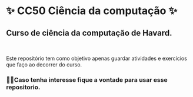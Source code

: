 # ✨​ CC50 Ciência da computação ✨​
## Curso de ciência da computação de Havard.

</br>

Este repositório tem como objetivo apenas guardar atividades e exercícios que faço ao decorrer do curso.

### 👨‍💻​ Caso tenha interesse fique a vontade para usar esse repositorio.